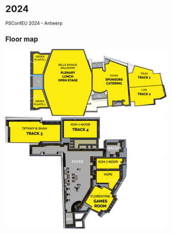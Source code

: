 # 2024

PSConfEU 2024 - Antwerp

## Floor map

![3rd floor map](assets/floorplan3f.png)
![2nd floor map](assets/floorplan2f.png)